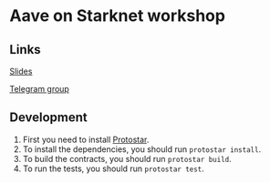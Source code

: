 # Aave on Starknet workshop

## Links

[Slides](https://docs.google.com/presentation/d/1hKeOzHAOMshdylkR3oyOrkdIMt7Fhwdu2EF-cNpDhPg/edit?usp=sharing)

[Telegram group](https://t.me/+vh0d0HLc4YthMzBk)

## Development

1. First you need to install [Protostar](https://docs.swmansion.com/protostar/).
2. To install the dependencies, you should run `protostar install`.
3. To build the contracts, you should run `protostar build`.
4. To run the tests, you should run `protostar test`.
